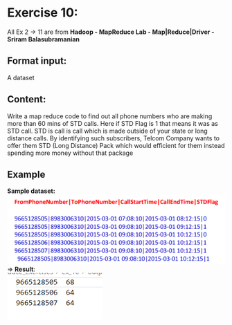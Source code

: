 # Exercise 10: 
All Ex 2 -> 11 are from 
**Hadoop - MapReduce Lab - Map|Reduce|Driver - Sriram Balasubramanian**
## Format input: 
A dataset
## Content: 
Write a map reduce code to find out all phone numbers who are making more than 60 mins of STD calls. Here if STD Flag is 1 that means it was as STD call. STD is call is call which is made outside of your state or long distance calls. By
identifying such subscribers, Telcom Company wants to offer them STD (Long Distance) Pack which would efficient for them
instead spending more money without that package
## Example  
**Sample dataset:** 
![Sample Ex 10](/images/Sample_Ex_10.png)
=> **Result**:        
![Paraphrase Ex 10](/images/Paraphrase_Ex_10.png)


